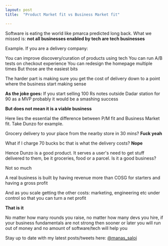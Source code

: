 ```yaml
---
layout: post
title:  "Product Market fit vs Business Market fit"

---
```


Software is eating the world like pmarca predicted long back. What we missed is: **not all businesses enabled by tech are tech businesses**

Example. If you are a delivery company:

You can improve discovery/curation of products using tech
You can run A/B tests on checkout experience
You can redesign the homepage multiple times
But those are the easiest bits

The harder part is making sure you get the cost of delivery down to a point where the business start making sense

**As the joke goes:** If you start selling 100 Rs notes outside Dadar station for 90 as a MVP probably it would be a smashing success

**But does not mean it is a viable business**

Here lies the essential the difference between P/M fit and Business Market fit. Take Dunzo for example.

Grocery delivery to your place from the nearby store in 30 mins? **Fuck yeah**

What if I charge 70 bucks bc that is what the delivery costs? **Nope**

Hence Dunzo is a good product. It serves a user's need to get stuff delivered to them, be it groceries, food or a parcel. Is it a good business?

Not so much

A real business is built by having revenue more than COSG for starters and having a gross profit

And as you scale getting the other costs: marketing, engineering etc under control so that you can turn a net profit

**That is it**

No matter how many rounds you raise, no matter how many devs you hire, if your business fundamentals are not strong then sooner or later you will run out of money and no amount of software/tech will help you


Stay up to date with my latest posts/tweets here: [@manas_saloi](http://twitter.com/manas_saloi)
